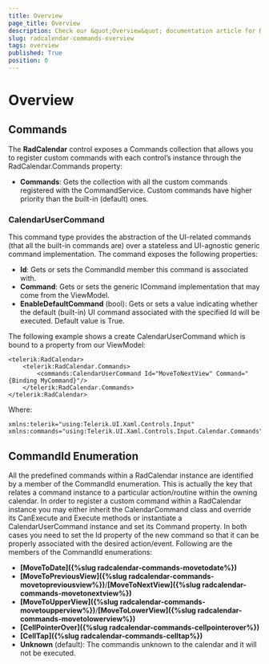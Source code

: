```yaml
---
title: Overview
page_title: Overview
description: Check our &quot;Overview&quot; documentation article for RadCalendar for UWP control.
slug: radcalendar-commands-overview
tags: overview
published: True
position: 0
---
```


# Overview

## Commands

The **RadCalendar** control exposes a Commands collection that allows you to
register custom commands with each control’s instance through the RadCalendar.Commands property:

* **Commands**: Gets the collection with all the custom commands registered
with the CommandService. Custom commands have higher priority than the built-in (default) ones.

### CalendarUserCommand

This command type provides the abstraction of the UI-related commands (that all the built-in commands are) over a stateless and UI-agnostic generic
command implementation. The command exposes the following properties:

* **Id**: Gets or sets the CommandId member this command is associated with.
* **Command**: Gets or sets the generic ICommand implementation that may come from the ViewModel.
* **EnableDefaultCommand** (bool): Gets or sets a value indicating whether the default (built-in)
UI command associated with the specified Id will be executed. Default value is True.

The following example shows a create CalendarUserCommand which is bound to a property from our ViewModel:

	<telerik:RadCalendar>
		<telerik:RadCalendar.Commands>
			<commands:CalendarUserCommand Id="MoveToNextView" Command="{Binding MyCommand}"/>
		</telerik:RadCalendar.Commands>
	</telerik:RadCalendar>

Where:
	
	xmlns:telerik="using:Telerik.UI.Xaml.Controls.Input"
	xmlns:commands="using:Telerik.UI.Xaml.Controls.Input.Calendar.Commands"

## CommandId Enumeration

All the predefined commands within a RadCalendar instance are identified by a member of the CommandId enumeration.
This is actually the key that relates a command instance to a particular action/routine within the owning calendar.
In order to register a custom command within a RadCalendar instance you may either inherit the CalendarCommand class and override its CanExecute and Execute methods or instantiate a CalendarUserCommand instance and set its Command property. In both cases you need to set the Id property of the new command so that it can be properly associated with the desired action/event. Following are the members of the CommandId enumerations:

* **[MoveToDate]({%slug radcalendar-commands-movetodate%})**
* **[MoveToPreviousView]({%slug radcalendar-commands-movetopreviousview%})**/**[MoveToNextView]({%slug radcalendar-commands-movetonextview%})**
* **[MoveToUpperView]({%slug radcalendar-commands-movetoupperview%})**/**[MoveToLowerView]({%slug radcalendar-commands-movetolowerview%})**
* **[CellPointerOver]({%slug radcalendar-commands-cellpointerover%})**
* **[CellTap]({%slug radcalendar-commands-celltap%})**
* **Unknown** (default): The commandis unknown to the calendar and it will not be executed.